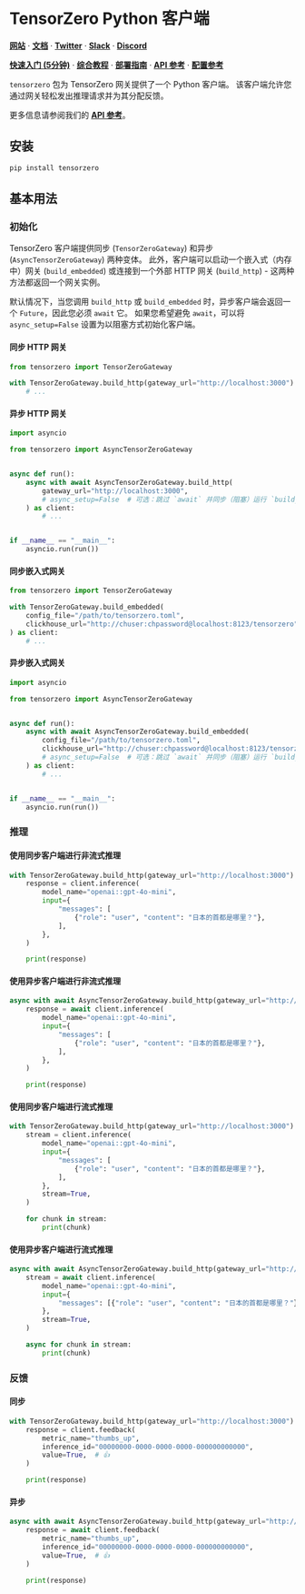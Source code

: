 # TensorZero Python 客户端

**[网站](https://www.tensorzero.com/)** ·
**[文档](https://www.tensorzero.com/docs)** ·
**[Twitter](https://www.x.com/tensorzero)** ·
**[Slack](https://www.tensorzero.com/slack)** ·
**[Discord](https://www.tensorzero.com/discord)**

**[快速入门 (5分钟)](https://www.tensorzero.com/docs/quickstart)** ·
**[综合教程](https://www.tensorzero.com/docs/gateway/tutorial)** ·
**[部署指南](https://www.tensorzero.com/docs/gateway/deployment)** ·
**[API 参考](https://www.tensorzero.com/docs/gateway/api-reference/inference)** ·
**[配置参考](https://www.tensorzero.com/docs/gateway/configuration-reference)**

`tensorzero` 包为 TensorZero 网关提供了一个 Python 客户端。
该客户端允许您通过网关轻松发出推理请求并为其分配反馈。

更多信息请参阅我们的 **[API 参考](https.tensorzero.com/docs/gateway/api-reference)**。

## 安装

```bash
pip install tensorzero
```

## 基本用法

### 初始化

TensorZero 客户端提供同步 (`TensorZeroGateway`) 和异步 (`AsyncTensorZeroGateway`) 两种变体。
此外，客户端可以启动一个嵌入式（内存中）网关 (`build_embedded`) 或连接到一个外部 HTTP 网关 (`build_http`) - 这两种方法都返回一个网关实例。

默认情况下，当您调用 `build_http` 或 `build_embedded` 时，异步客户端会返回一个 `Future`，因此您必须 `await` 它。
如果您希望避免 `await`，可以将 `async_setup=False` 设置为以阻塞方式初始化客户端。

#### 同步 HTTP 网关

```python
from tensorzero import TensorZeroGateway

with TensorZeroGateway.build_http(gateway_url="http://localhost:3000") as client:
    # ...
```

#### 异步 HTTP 网关

```python
import asyncio

from tensorzero import AsyncTensorZeroGateway


async def run():
    async with await AsyncTensorZeroGateway.build_http(
        gateway_url="http://localhost:3000",
        # async_setup=False  # 可选：跳过 `await` 并同步（阻塞）运行 `build_http`
    ) as client:
        # ...


if __name__ == "__main__":
    asyncio.run(run())
```

#### 同步嵌入式网关

```python
from tensorzero import TensorZeroGateway

with TensorZeroGateway.build_embedded(
    config_file="/path/to/tensorzero.toml",
    clickhouse_url="http://chuser:chpassword@localhost:8123/tensorzero"
) as client:
    # ...
```

#### 异步嵌入式网关

```python
import asyncio

from tensorzero import AsyncTensorZeroGateway


async def run():
    async with await AsyncTensorZeroGateway.build_embedded(
        config_file="/path/to/tensorzero.toml",
        clickhouse_url="http://chuser:chpassword@localhost:8123/tensorzero"
        # async_setup=False  # 可选：跳过 `await` 并同步（阻塞）运行 `build_embedded`
    ) as client:
        # ...


if __name__ == "__main__":
    asyncio.run(run())
```

### 推理

#### 使用同步客户端进行非流式推理

```python
with TensorZeroGateway.build_http(gateway_url="http://localhost:3000") as client:
    response = client.inference(
        model_name="openai::gpt-4o-mini",
        input={
            "messages": [
                {"role": "user", "content": "日本的首都是哪里？"},
            ],
        },
    )

    print(response)
```

#### 使用异步客户端进行非流式推理

```python
async with await AsyncTensorZeroGateway.build_http(gateway_url="http://localhost:3000") as client:
    response = await client.inference(
        model_name="openai::gpt-4o-mini",
        input={
            "messages": [
                {"role": "user", "content": "日本的首都是哪里？"},
            ],
        },
    )

    print(response)
```

#### 使用同步客户端进行流式推理

```python
with TensorZeroGateway.build_http(gateway_url="http://localhost:3000") as client:
    stream = client.inference(
        model_name="openai::gpt-4o-mini",
        input={
            "messages": [
                {"role": "user", "content": "日本的首都是哪里？"},
            ],
        },
        stream=True,
    )

    for chunk in stream:
        print(chunk)
```

#### 使用异步客户端进行流式推理

```python
async with await AsyncTensorZeroGateway.build_http(gateway_url="http://localhost:3000") as client:
    stream = await client.inference(
        model_name="openai::gpt-4o-mini",
        input={
            "messages": [{"role": "user", "content": "日本的首都是哪里？"}],
        },
        stream=True,
    )

    async for chunk in stream:
        print(chunk)
```

### 反馈

#### 同步

```python
with TensorZeroGateway.build_http(gateway_url="http://localhost:3000") as client:
    response = client.feedback(
        metric_name="thumbs_up",
        inference_id="00000000-0000-0000-0000-000000000000",
        value=True,  # 👍
    )

    print(response)
```

#### 异步

```python
async with await AsyncTensorZeroGateway.build_http(gateway_url="http://localhost:3000") as client:
    response = await client.feedback(
        metric_name="thumbs_up",
        inference_id="00000000-0000-0000-0000-000000000000",
        value=True,  # 👍
    )

    print(response)
``` 